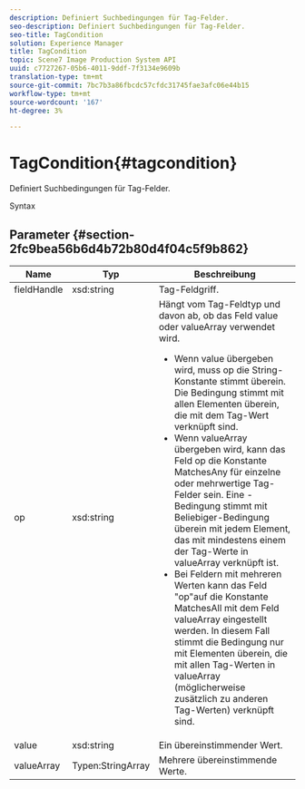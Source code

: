 ```yaml
---
description: Definiert Suchbedingungen für Tag-Felder.
seo-description: Definiert Suchbedingungen für Tag-Felder.
seo-title: TagCondition
solution: Experience Manager
title: TagCondition
topic: Scene7 Image Production System API
uuid: c7727267-05b6-4011-9ddf-7f3134e9609b
translation-type: tm+mt
source-git-commit: 7bc7b3a86fbcdc57cfdc31745fae3afc06e44b15
workflow-type: tm+mt
source-wordcount: '167'
ht-degree: 3%

---
```



# TagCondition{#tagcondition}

Definiert Suchbedingungen für Tag-Felder.

Syntax

## Parameter {#section-2fc9bea56b6d4b72b80d4f04c5f9b862}

<table id="table_04100BB8ABD84EF68B0A7CE3AD946414"> 
 <thead> 
  <tr> 
   <th colname="col1" class="entry"> Name </th> 
   <th colname="col2" class="entry"> Typ </th> 
   <th colname="col3" class="entry"> Beschreibung </th> 
  </tr> 
 </thead>
 <tbody> 
  <tr> 
   <td colname="col1"> <span class="codeph"> <span class="varname"> fieldHandle</span> </span> </td> 
   <td colname="col2"> <span class="codeph"> xsd:string</span> </td> 
   <td colname="col3"> Tag-Feldgriff. </td> 
  </tr> 
  <tr> 
   <td colname="col1"> <span class="codeph"> <span class="varname"> op</span> </span> </td> 
   <td colname="col2"> <span class="codeph"> xsd:string</span> </td> 
   <td colname="col3">Hängt vom Tag-Feldtyp und davon ab, ob das Feld value oder valueArray verwendet wird. 
    <ul id="ul_CC0926425B094B3BB7D70CB392DBDABD">
     <li id="li_09AB923A9A8D4A71917CF59C150E4EF5">Wenn <span class="codeph"> value</span> übergeben wird, muss <span class="codeph"> op</span> die String-Konstante stimmt überein. Die Bedingung stimmt mit allen Elementen überein, die mit dem Tag-Wert verknüpft sind. </li>
     <li id="li_70F18494AB6C454EB611F51F16C19FAD">Wenn <span class="codeph"> valueArray</span> übergeben wird, kann das Feld op die Konstante <span class="codeph"> MatchesAny</span> für einzelne oder mehrwertige Tag-Felder sein. Eine <span class="codeph">-Bedingung stimmt mit Beliebiger</span>-Bedingung überein mit jedem Element, das mit mindestens einem der Tag-Werte in <span class="codeph"> valueArray</span> verknüpft ist. </li>
     <li id="li_0B25542D7E964B26B15591C45D5C66D0">Bei Feldern mit mehreren Werten kann das Feld "op"auf die Konstante <span class="codeph"> MatchesAll</span> mit dem Feld <span class="codeph"> valueArray</span> eingestellt werden. In diesem Fall stimmt die Bedingung nur mit Elementen überein, die mit allen Tag-Werten in <span class="codeph"> valueArray</span> (möglicherweise zusätzlich zu anderen Tag-Werten) verknüpft sind. </li>
    </ul></td> 
  </tr> 
  <tr> 
   <td colname="col1"> <span class="codeph"> <span class="varname"> value</span> </span> </td> 
   <td colname="col2"> <span class="codeph"> xsd:string</span> </td> 
   <td colname="col3"> Ein übereinstimmender Wert. </td> 
  </tr> 
  <tr> 
   <td colname="col1"> <span class="codeph"> <span class="varname"> valueArray</span> </span> </td> 
   <td colname="col2"> <span class="codeph"> Typen:StringArray</span> </td> 
   <td colname="col3"> Mehrere übereinstimmende Werte. </td> 
  </tr> 
 </tbody> 
</table>

